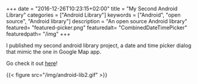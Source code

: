 +++
date = "2016-12-26T10:23:15+02:00"
title = "My Second Android Library"
categories = ["Android Library"]
keywords = ["Android", "open source", "Android library"]
description = "An open source Android library"
featured= "featured-picker.png"
featuredalt= "CombinedDateTimePicker"
featuredpath= "/img"
+++

I published my second android library project, a date and time picker dialog that mimic the one in Google Map app.

Go check it out [here](https://github.com/lvguowei/CombinedDateTimePickerDialog)!

{{< figure src="/img/android-lib2.gif" >}}
